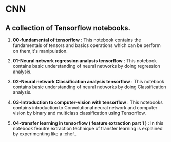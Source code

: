 # CNN

## A collection of **Tensorflow** notebooks.

1. **00-fundamental of tensorflow** : This notebook contains the fundamentals of tensors and basics operations which can be perform on them,it's manipulation.

2. **01-Neural network regression analysis tensorflow** : This notebook contains basic understanding of neural networks by doing regression analysis.

3. **02-Neural network Classification analysis tensorflow** : This notebook contains basic understanding of neural networks by doing Classification analysis.

4. **03-Introduction to computer-vision with tensorflow** : This notebooks contains introduction to Convolutional neural network and computer vision by binary and multiclass classification using Tensorflow.

5. **04-transfer learning in tensorflow ( feature extraction part 1 )** : In this notebook feautre extraction technique of transfer learning is explained by experimenting like a :chef..
